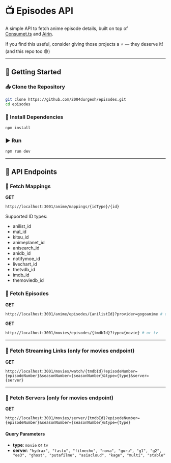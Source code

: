 # 📺 Episodes API

A simple API to fetch anime episode details, built on top of  
[Consumet.ts](https://github.com/consumet/consumet.ts) and [Airin](https://github.com/aniplaynow/airin).

If you find this useful, consider giving those projects a ⭐ — they deserve it! (and this repo too 😅)

---

## 🚀 Getting Started

### 📥 Clone the Repository

```sh
git clone https://github.com/2004durgesh/episodes.git
cd episodes
```

### 🔧 Install Dependencies

```sh
npm install
```

### ▶️ Run

```sh
npm run dev
```

---

## 📡 API Endpoints

### 🎯 Fetch Mappings

**GET**

```sh
http://localhost:3001/anime/mappings/{idType}/{id}
```

Supported ID types:
- anilist_id
- mal_id
- kitsu_id
- animeplanet_id
- anisearch_id
- anidb_id
- notifymoe_id
- livechart_id
- thetvdb_id
- imdb_id
- themoviedb_id

### 🎯 Fetch Episodes

**GET**

```sh
http://localhost:3001/anime/episodes/{anilistId}?provider=gogoanime # or zoro | animekai
```

**GET**

```sh
http://localhost:3001/movies/episodes/{tmdbId}?type={movie} # or tv
```

---

### 🎯 Fetch Streaming Links (only for movies endpoint)

**GET**

```
http://localhost:3001/movies/watch/{tmdbId}?episodeNumber={episodeNumber}&seasonNumber={seasonNumber}&type={type}&server={server}
```
---

### 🎯 Fetch Servers (only for movies endpoint)

**GET**

```
http://localhost:3001/movies/server/{tmdbId}?episodeNumber={episodeNumber}&seasonNumber={seasonNumber}&type={type}
```

#### Query Parameters

- **type**: `movie` or `tv`
- **server**: `"hydrax", "fastx", "filmecho", "nova", "guru", "g1", "g2", "ee3", "ghost", "putafilme", "asiacloud", "kage", "multi", "stable"`